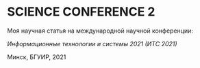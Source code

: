 # SCIENCE CONFERENCE 2

Моя научная статья на международной научной конференции:

*Информационные технологии и системы 2021 (ИТС 2021)*

Минск, БГУИР, 2021
